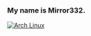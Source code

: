 ### My name is Mirror332.

<!--
**Mirror332/Mirror332** is a ✨ _special_ ✨ repository because its `README.md` (this file) appears on your GitHub profile.

Here are some ideas to get you started:

- 🔭 I’m currently working on ...
- 🌱 I’m currently learning ...
- 👯 I’m looking to collaborate on ...
- 🤔 I’m looking for help with ...
- 💬 Ask me about ...
- 📫 How to reach me: ...
- 😄 Pronouns: ...
- ⚡ Fun fact: ...
-->
<a href="https://archlinux.org/"><img alt="Arch Linux" src="https://www.raspberryitaly.com/wp-content/uploads/2015/04/Arch-linux-logo.png"/></a>
